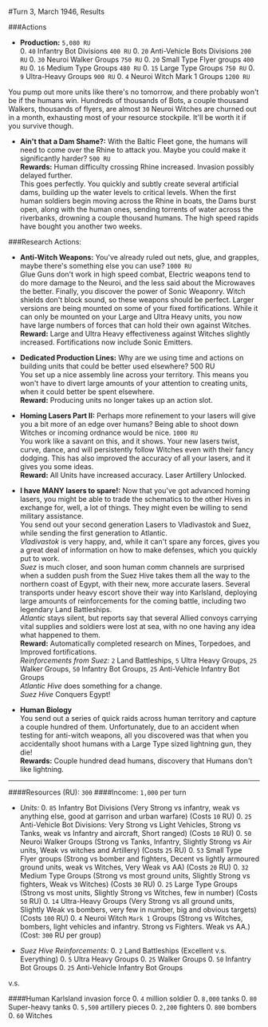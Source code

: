 #Turn 3, March 1946, Results

###Actions

- **Production:** `5,080 RU`  
  0. `40` Infantry Bot Divisions `400 RU`
  0. `20` Anti-Vehicle Bots Divisions `200 RU`
  0. `30` Neuroi Walker Groups `750 RU`
  0. `20` Small Type Flyer groups `400 RU`
  0. `16` Medium Type Groups `480 RU`
  0. `15` Large Type Groups `750 RU`
  0. `9` Ultra-Heavy Groups `900 RU`
  0. `4` Neuroi Witch Mark 1 Groups `1200 RU`
  
You pump out more units like there's no tomorrow, and there probably won't be if the humans win. Hundreds of thousands of Bots, a couple thousand Walkers, thousands of flyers, are almost `30` Neuroi Witches are churned out in a month, exhausting most of your resource stockpile. It'll be worth it if you survive though.

- **Ain't that a Dam Shame?:** With the Baltic Fleet gone, the humans will need to come over the Rhine to attack you. Maybe you could make it significantly harder? `500 RU`  
**Rewards:** Human difficulty crossing Rhine increased. Invasion possibly delayed further.  
This goes perfectly. You quickly and subtly create several artificial dams, building up the water levels to critical levels. When the first human soldiers begin moving across the Rhine in boats, the Dams burst open, along with the human ones, sending torrents of water across the riverbanks, drowning a couple thousand humans. The high speed rapids have bought you another two weeks.

###Research Actions:
- **Anti-Witch Weapons:** You've already ruled out nets, glue, and grapples, maybe there's something else you can use? `1000 RU`  
Glue Guns don't work in high speed combat, Electric weapons tend to do more damage to the Neuroi, and the less said about the Microwaves the better. Finally, you discover the power of Sonic Weaponry. Witch shields don't block sound, so these weapons should be perfect. Larger versions are being mounted on some of your fixed fortifications. While it can only be mounted on your Large and Ultra Heavy units, you now have large numbers of forces that can hold their own against Witches.  
**Reward:** Large and Ultra Heavy effectiveness against Witches slightly increased. Fortifications now include Sonic Emitters.

- **Dedicated Production Lines:** Why are we using time and actions on building units that could be better used elsewhere? 500 RU  
You set up a nice assembly line across your territory. This means you won't have to divert large amounts of your attention to creating units, when it could better be spent elsewhere.  
**Reward:** Producing units no longer takes up an action slot.

- **Homing Lasers Part II:** Perhaps more refinement to your lasers will give you a bit more of an edge over humans? Being able to shoot down Witches or incoming ordnance would be nice. `1000 RU`  
You work like a savant on this, and it shows. Your new lasers twist, curve, dance, and will persistently follow Witches even with their fancy dodging. This has also improved the accuracy of all your lasers, and it gives you some ideas.  
**Reward:** All Units have increased accuracy. Laser Artillery Unlocked.

- **I have MANY lasers to spare!:** Now that you've got advanced homing lasers, you might be able to trade the schematics to the other Hives in exchange for, well, a lot of things. They might even be willing to send military assistance.  
You send out your second generation Lasers to Vladivastok and Suez, while sending the first generation to Atlantic.  
*Vladivastok* is very happy, and, while it can't spare any forces, gives you a great deal of information on how to make defenses, which you quickly put to work.  
*Suez* is much closer, and soon human comm channels are surprised when a sudden push from the Suez Hive takes them all the way to the northern coast of Egypt, with their new, more accurate lasers. Several transports under heavy escort shove their way into Karlsland, deploying large amounts of reinforcements for the coming battle, including two legendary Land Battleships.  
*Atlantic* stays silent, but reports say that several Allied convoys carrying vital supplies and soldiers were lost at sea, with no one having any idea what happened to them.   
**Reward:** Automatically completed research on Mines, Torpedoes, and Improved fortifications.  
*Reinforcements from Suez:* `2` Land Battleships, `5` Ultra Heavy Groups, `25` Walker Groups, `50` Infantry Bot Groups, `25` Anti-Vehicle Infantry Bot Groups  
*Atlantic Hive* does something for a change.  
*Suez Hive* Conquers Egypt!


- **Human Biology**  
You send out a series of quick raids across human territory and capture a couple hundred of them. Unfortunately, due to an accident when testing for anti-witch weapons, all you discovered was that when you accidentally shoot humans with a Large Type sized lightning gun, they die!  
**Rewards:** Couple hundred dead humans, discovery that Humans don't like lightning.

---
####Resources (RU): `300`
####Income: `1,000` per turn
- *Units:*
  0. `85` Infantry Bot Divisions (Very Strong vs infantry, weak vs anything else, good at garrison and urban warfare) (Costs `10` RU)
  0. `25` Anti-Vehicle Bot Divisions: Very Strong vs Light Vehicles, Strong vs Tanks, weak vs Infantry and aircraft, Short ranged) (Costs `10` RU)
  0. `50` Neuroi Walker Groups (Strong vs Tanks, Infantry, Slightly Strong vs Air units, Weak vs witches and Artillery) (Costs `25` RU)
  0. `53` Small Type Flyer groups (Strong vs bomber and fighters, Decent vs lightly armoured ground units, weak vs Witches, Very Weak vs AA) (Costs `20` RU)
  0. `32` Medium Type Groups (Strong vs most ground units, Slightly Strong vs fighters, Weak vs Witches) (Costs `30` RU)
  0. `25` Large Type Groups (Strong vs most units, Slightly Strong vs Witches, few in number) (Costs `50` RU)
  0. `14` Ultra-Heavy Groups (Very Strong vs all ground units, Slightly Weak vs bombers, very few in number, big and obvious targets) (Costs `100` RU)
  0. `4` Neuroi Witch `Mark 1` Groups (Strong vs Witches, bombers, light vehicles and infantry. Strong vs Fighters. Weak vs AA.) (Cost: `300` RU per group)

- *Suez Hive Reinforcements:*
  0. `2` Land Battleships (Excellent v.s. Everything)
  0. `5` Ultra Heavy Groups
  0. `25` Walker Groups
  0. `50` Infantry Bot Groups
  0. `25` Anti-Vehicle Infantry Bot Groups

v.s.

####Human Karlsland invasion force
  0. `4` million soldier
  0. `8,000` tanks
  0. `80` Super-heavy tanks
  0. `5,500` artillery pieces
  0. `2,200` fighters
  0. `800` bombers
  0. `60` Witches
